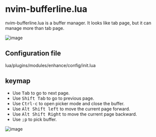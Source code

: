 # nvim-bufferline.lua

nvim-bufferline.lua is a buffer manager. It looks like tab page, but it can
manage more than tab page.

![image](https://user-images.githubusercontent.com/22454918/111993085-1d299700-8b0e-11eb-96eb-c1c289e36b08.png)

## Configuration file

lua/plugins/modules/enhance/config/init.lua

## keymap

* Use <kbd>Tab</kbd> to go to next page.
* Use <kbd>Shift Tab</kbd> to go to previous page.
* Use <kbd>Ctrl-c</kbd> to open picker mode and close the buffer.
* Use <kbd>Alt Shift left</kbd> to move the current page forward.
* Use <kbd>Alt Shift Right</kbd> to move the current page backward.
* Use <kbd>;p</kbd> to pick buffer.

![image](https://user-images.githubusercontent.com/22454918/111993296-5bbf5180-8b0e-11eb-9ad9-fcf9619436fd.gif)
